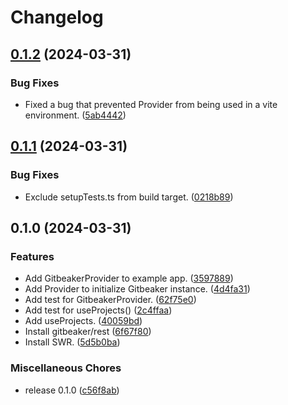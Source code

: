 # Changelog

## [0.1.2](https://github.com/ryohidaka/gitbeaker-hooks/compare/v0.1.1...v0.1.2) (2024-03-31)


### Bug Fixes

* Fixed a bug that prevented Provider from being used in a vite environment. ([5ab4442](https://github.com/ryohidaka/gitbeaker-hooks/commit/5ab4442b980491818367a7947af48939a5db5498))

## [0.1.1](https://github.com/ryohidaka/gitbeaker-hooks/compare/v0.1.0...v0.1.1) (2024-03-31)


### Bug Fixes

* Exclude setupTests.ts from build target. ([0218b89](https://github.com/ryohidaka/gitbeaker-hooks/commit/0218b89ecd5f5459a9fdbb7f955d9b7178531641))

## 0.1.0 (2024-03-31)


### Features

* Add GitbeakerProvider to example app. ([3597889](https://github.com/ryohidaka/gitbeaker-hooks/commit/3597889371b64f452d4ecb90ea0c8ca9be4cd09a))
* Add Provider to initialize Gitbeaker instance. ([4d4fa31](https://github.com/ryohidaka/gitbeaker-hooks/commit/4d4fa31cc002f43aaf09434d03762a52fc1db9a3))
* Add test for GitbeakerProvider. ([62f75e0](https://github.com/ryohidaka/gitbeaker-hooks/commit/62f75e0a179ec58197c491942cf022195a739b27))
* Add test for useProjects() ([2c4ffaa](https://github.com/ryohidaka/gitbeaker-hooks/commit/2c4ffaa78ab5d00aa514e76fa952046d1381e3c3))
* Add useProjects. ([40059bd](https://github.com/ryohidaka/gitbeaker-hooks/commit/40059bd81b7cdfe04c42afd610423cf55826cf83))
* Install gitbeaker/rest ([6f67f80](https://github.com/ryohidaka/gitbeaker-hooks/commit/6f67f8083dc58b8cb0cc9f308641c7594778c2df))
* Install SWR. ([5d5b0ba](https://github.com/ryohidaka/gitbeaker-hooks/commit/5d5b0ba3ac398233d8120c6acd8053c0992e8e16))


### Miscellaneous Chores

* release 0.1.0 ([c56f8ab](https://github.com/ryohidaka/gitbeaker-hooks/commit/c56f8ab86978c3586ff376345e85974b3a4e983d))
